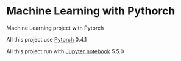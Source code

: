 # Machine Learning with Pythorch
Machine Learning project with Pytorch

<p> All this project use <a href="https://pytorch.org">Pytorch</a> 0.4.1 </p>
<p> All this project run with <a href="https://jupyter.org/">Jupyter notebook</a> 5.5.0 </p>